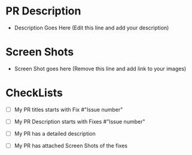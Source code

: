 <!---  If your PR is to resolve an issue, follow all the Instructions. If not, you can neglect 1 and 2.

    1. Your PR should start with "Fix" #"the number of the isssue you are about to fix", and the name of your PR. 
    
      E.g Fix #43 Location Multiple Verification Request Update.
      
      Make sure the fix number is exactly the issue you are making a PR to fix. 
  
    2. Make sure your PR Description starts with the Fixes #IssueNumber.  E.g. Fixes #43 ...
  
    3.  Make a short descrption of the PR.
  
    4. Include Screen Shorts. 
   
     You can choose to negelect this comments on delete them. They would not show in your PR
-->


# PR Description

- Description Goes Here (Edit this line and add your description)


# Screen Shots

- Screen Shot goes here (Remove this line and add link to your images)


<!---

  Check all the boxes to ensure you have followed all the instructions above.
  To check a box, put a 'x' in between the square braces.
  E.g [x]

-->


# CheckLists

- [ ] My PR titles starts with Fix #"Issue number"
- [ ] My PR Description starts with Fixes #"Issue number"
- [ ] My PR has a detailed description
- [ ] My PR has attached Screen Shots of the fixes






